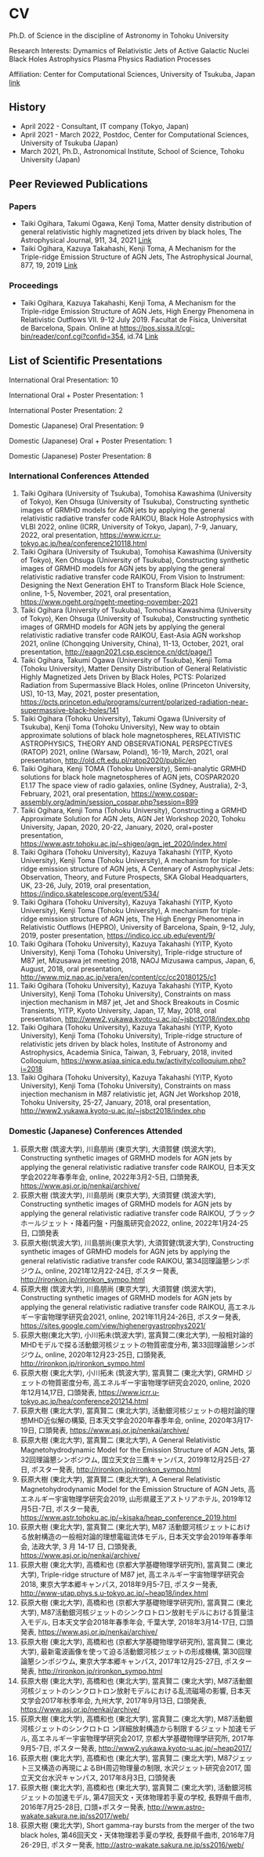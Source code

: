 # CV

Ph.D. of Science
in the discipline of Astronomy in Tohoku University

Research Interests:
Dymamics of Relativistic Jets of Active Galactic Nuclei
Black Holes Astrophysics
Plasma Physics
Radiation Processes

Affiliation:
Center for Computational Sciences, University of Tsukuba, Japan [link](https://www.ccs.tsukuba.ac.jp/)

## History

- April 2022 - Consultant, IT company (Tokyo, Japan)
- April 2021 - March 2022, Postdoc, Center for Computational Sciences, University of Tsukuba (Japan)
- March 2021, Ph.D., Astronomical Institute, School of Science, Tohoku University (Japan)

## Peer Reviewed Publications

### Papers

- Taiki Ogihara, Takumi Ogawa, Kenji Toma, Matter density distribution of general relativistic highly magnetized jets driven by black holes, The Astrophysical Journal, 911, 34, 2021 [Link](https://ui.adsabs.harvard.edu/abs/2021ApJ...911...34O/abstract)
- Taiki Ogihara, Kazuya Takahashi, Kenji Toma, A Mechanism for the Triple-ridge Emission Structure of AGN Jets, The Astrophysical Journal, 877, 19, 2019 [Link](https://ui.adsabs.harvard.edu/abs/2019ApJ...877...19O/abstract)

### Proceedings

- Taiki Ogihara, Kazuya Takahashi, Kenji Toma, A Mechanism for the Triple-ridge Emission Structure of AGN Jets, High Energy Phenomena in Relativistic Outflows VII. 9-12 July 2019. Facultat de Física, Universitat de Barcelona, Spain. Online at https://pos.sissa.it/cgi-bin/reader/conf.cgi?confid=354, id.74 [Link](https://ui.adsabs.harvard.edu/abs/2019hepr.confE..74O/abstract)

## List of Scientific Presentations

International Oral Presentation: 10

International Oral + Poster Presentation: 1

International Poster Presentation: 2

Domestic (Japanese) Oral Presentation: 9

Domestic (Japanese) Oral + Poster Presentation: 1

Domestic (Japanese) Poster Presentation: 8

### International Conferences Attended

1. Taiki Ogihara (University of Tsukuba), Tomohisa Kawashima (University of Tokyo), Ken Ohsuga (University of Tsukuba), Constructing synthetic images of GRMHD models for AGN jets by applying the general relativistic radiative transfer code RAIKOU, Black Hole Astrophysics with VLBI 2022, online (ICRR, University of Tokyo, Japan), 7-9, January, 2022, oral presentation, https://www.icrr.u-tokyo.ac.jp/hea/conference210118.html
2. Taiki Ogihara (University of Tsukuba), Tomohisa Kawashima (University of Tokyo), Ken Ohsuga (University of Tsukuba), Constructing synthetic images of GRMHD models for AGN jets by applying the general relativistic radiative transfer code RAIKOU, From Vision to Instrument: Designing the Next Generation EHT to Transform Black Hole Science, online, 1-5, November, 2021, oral presentation, https://www.ngeht.org/ngeht-meeting-november-2021
3. Taiki Ogihara (University of Tsukuba), Tomohisa Kawashima (University of Tokyo), Ken Ohsuga (University of Tsukuba), Constructing synthetic images of GRMHD models for AGN jets by applying the general relativistic radiative transfer code RAIKOU, East-Asia AGN workshop 2021, online (Chongqing University, China), 11-13, October, 2021, oral presentation, http://eaagn2021.csp.escience.cn/dct/page/1
4. Taiki Ogihara, Takumi Ogawa (University of Tsukuba), Kenji Toma (Tohoku University), Matter Density Distribution of General Relativistic Highly Magnetized Jets Driven by Black Holes, PCTS: Polarized Radiation from Supermassive Black Holes, online (Princeton University, US), 10-13, May, 2021, poster presentation, https://pcts.princeton.edu/programs/current/polarized-radiation-near-supermassive-black-holes/141
5. Taiki Ogihara (Tohoku University), Takumi Ogawa (University of Tsukuba), Kenji Toma (Tohoku University), New way to obtain approximate solutions of black hole magnetospheres, RELATIVISTIC ASTROPHYSICS, THEORY AND OBSERVATIONAL PERSPECTIVES (RATOP) 2021, online (Warsaw, Poland), 16-19, March, 2021, oral presentation, http://old.cft.edu.pl/ratop2020/public/en
6. Taiki Ogihara, Kenji TOMA (Tohoku University), Semi-analytic GRMHD solutions for black hole magnetospheres of AGN jets, COSPAR2020 E1.17 The space view of radio galaxies, online (Sydney, Australia), 2-3, February, 2021, oral presentation, https://www.cospar-assembly.org/admin/session_cospar.php?session=899
7. Taiki Ogihara, Kenji Toma (Tohoku University), Constructing a GRMHD Approximate Solution for AGN Jets, AGN Jet Workshop 2020, Tohoku University, Japan, 2020, 20-22, January, 2020, oral+poster presentation, https://www.astr.tohoku.ac.jp/~shigeo/agn_jet_2020/index.html
8. Taiki Ogihara (Tohoku University), Kazuya Takahashi (YITP, Kyoto University), Kenji Toma (Tohoku University), A mechanism for triple-ridge emission structure of AGN jets, A Centenary of Astrophysical Jets: Observation, Theory, and Future Prospects, SKA Global Headquarters, UK, 23-26, July, 2019, oral presentation, https://indico.skatelescope.org/event/534/
9. Taiki Ogihara (Tohoku University), Kazuya Takahashi (YITP, Kyoto University), Kenji Toma (Tohoku University), A mechanism for triple-ridge emission structure of AGN jets, The High Energy Phenomena in Relativistic Outflows (HEPRO), University of Barcelona, Spain, 9-12, July, 2019, poster presentation, https://indico.icc.ub.edu/event/9/
10. Taiki Ogihara (Tohoku University), Kazuya Takahashi (YITP, Kyoto University), Kenji Toma (Tohoku University), Triple-ridge structure of M87 jet, Mizusawa jet meeting 2018, NAOJ Mizusawa campus, Japan, 6, August, 2018, oral presentation, http://www.miz.nao.ac.jp/vera/en/content/cc/cc20180125/c1
11. Taiki Ogihara (Tohoku University), Kazuya Takahashi (YITP, Kyoto University), Kenji Toma (Tohoku University), Constraints on mass injection mechanism in M87 jet, Jet and Shock Breakouts in Cosmic Transients, YITP, Kyoto University, Japan, 17, May, 2018, oral presentation, http://www2.yukawa.kyoto-u.ac.jp/~jsbct2018/index.php
12. Taiki Ogihara (Tohoku University), Kazuya Takahashi (YITP, Kyoto University), Kenji Toma (Tohoku University), Triple-ridge structure of relativistic jets driven by black holes, Institute of Astronomy and Astrophysics, Academia Sinica, Taiwan, 3, February, 2018, invited Colloquium, https://www.asiaa.sinica.edu.tw/activity/colloquium.php?i=2018
13. Taiki Ogihara (Tohoku University), Kazuya Takahashi (YITP, Kyoto University), Kenji Toma (Tohoku University), Constraints on mass injection mechanism in M87 relativistic jet, AGN Jet Workshop 2018, Tohoku University, 25-27, January, 2018, oral presentation, http://www2.yukawa.kyoto-u.ac.jp/~jsbct2018/index.php

### Domestic (Japanese) Conferences Attended

1. 荻原大樹 (筑波大学), 川島朋尚 (東京大学), 大須賀健 (筑波大学), Constructing synthetic images of GRMHD models for AGN jets by applying the general relativistic radiative transfer code RAIKOU, 日本天文学会2022年春季年会, online, 2022年3月2-5日, 口頭発表, https://www.asj.or.jp/nenkai/archive/
2. 荻原大樹 (筑波大学), 川島朋尚 (東京大学), 大須賀健 (筑波大学), Constructing synthetic images of GRMHD models for AGN jets by applying the general relativistic radiative transfer code RAIKOU, ブラックホールジェット・降着円盤・円盤風研究会2022, online, 2022年1月24-25日, 口頭発表
3. 荻原大樹(筑波大学), 川島朋尚(東京大学), 大須賀健(筑波大学), Constructing synthetic images of GRMHD models for AGN jets by applying the general relativistic radiative transfer code RAIKOU, 第34回理論懇シンポジウム, online, 2021年12月22-24日, ポスター発表, http://rironkon.jp/rironkon_sympo.html
4. 荻原大樹 (筑波大学), 川島朋尚 (東京大学), 大須賀健 (筑波大学), Constructing synthetic images of GRMHD models for AGN jets by applying the general relativistic radiative transfer code RAIKOU, 高エネルギー宇宙物理学研究会2021, online, 2021年11月24-26日, ポスター発表, https://sites.google.com/view/highenergyastrophys2021/
5. 荻原大樹(東北大学), 小川拓未(筑波大学), 當真賢二(東北大学), 一般相対論的MHDモデルで探る活動銀河核ジェットの物質密度分布, 第33回理論懇シンポジウム, online, 2020年12月23-25日, 口頭発表, http://rironkon.jp/rironkon_sympo.html
6. 荻原大樹 (東北大学), 小川拓未 (筑波大学), 當真賢二 (東北大学), GRMHD ジェットの物質密度分布, 高エネルギー宇宙物理学研究会2020, online, 2020年12月14,17日, 口頭発表, https://www.icrr.u-tokyo.ac.jp/hea/conference201214.html
7. 荻原大樹 (東北大学), 當真賢二 (東北大学), 活動銀河核ジェットの相対論的理想MHD近似解の構築, 日本天文学会2020年春季年会, online, 2020年3月17-19日, 口頭発表, https://www.asj.or.jp/nenkai/archive/
8. 荻原大樹 (東北大学), 當真賢二 (東北大学), A General Relativistic Magnetohydrodynamic Model for the Emission Structure of AGN Jets, 第32回理論懇シンポジウム, 国立天文台三鷹キャンパス, 2019年12月25日-27日, ポスター発表, http://rironkon.jp/rironkon_sympo.html
9. 荻原大樹 (東北大学), 當真賢二 (東北大学), A General Relativistic Magnetohydrodynamic Model for the Emission Structure of AGN Jets, 高エネルギー宇宙物理学研究会2019, 山形県蔵王アストリアホテル, 2019年12月5日-7日, ポスター発表, https://www.astr.tohoku.ac.jp/~kisaka/heap_conference_2019.html
10. 荻原大樹 (東北大学), 當真賢二 (東北大学), M87 活動銀河核ジェットにおける放射構造の一般相対論的理想電磁流体モデル, 日本天文学会2019年春季年会, 法政大学, 3 月 14-17 日, 口頭発表, https://www.asj.or.jp/nenkai/archive/
11. 荻原大樹 (東北大学), 高橋和也 (京都大学基礎物理学研究所), 當真賢二 (東北大学), Triple-ridge structure of M87 jet, 高エネルギー宇宙物理学研究会2018, 東京大学本郷キャンパス, 2018年9月5-7日, ポスター発表, http://www-utap.phys.s.u-tokyo.ac.jp/~heap18/index.html
12. 荻原大樹 (東北大学), 高橋和也 (京都大学基礎物理学研究所), 當真賢二 (東北大学), M87活動銀河核ジェットのシンクロトロン放射モデルにおける質量注入モデル, 日本天文学会2018年春季年会, 千葉大学, 2018年3月14-17日, 口頭発表, https://www.asj.or.jp/nenkai/archive/
13. 荻原大樹 (東北大学), 高橋和也 (京都大学基礎物理学研究所), 當真賢二 (東北大学), 最新電波画像を使って迫る活動銀河核ジェットの形成機構, 第30回理論懇シンポジウム, 東京大学本郷キャンパス, 2017年12月25-27日, ポスター発表, http://rironkon.jp/rironkon_sympo.html
14. 荻原大樹 (東北大学), 高橋和也 (東北大学), 當真賢二 (東北大学), M87活動銀河核ジェットのシンクロトロン放射モデルにおける乱流磁場の影響, 日本天文学会2017年秋季年会, 九州大学, 2017年9月13日, 口頭発表, https://www.asj.or.jp/nenkai/archive/
15. 荻原大樹 (東北大学), 高橋和也 (東北大学), 當真賢二 (東北大学), M87活動銀河核ジェットのシンクロトロ ン詳細放射構造から制限するジェット加速モデル, 高エネルギー宇宙物理学研究会2017, 京都大学基礎物理学研究所, 2017年9月5-7日, ポスター発表, http://www2.yukawa.kyoto-u.ac.jp/~heap2017/
16. 荻原大樹 (東北大学), 高橋和也 (東北大学), 當真賢二 (東北大学), M87ジェット三叉構造の再現によるBH周辺物理量の制限, 水沢ジェット研究会2017, 国立天文台水沢キャンパス, 2017年8月3日, 口頭発表
17. 荻原大樹 (東北大学), 高橋和也 (東北大学), 當真賢二 (東北大学), 活動銀河核ジェットの加速モデル, 第47回天文・天体物理若手夏の学校, 長野県千曲市, 2016年7月25-28日, 口頭+ポスター発表, http://www.astro-wakate.sakura.ne.jp/ss2017/web/
18. 荻原大樹 (東北大学), Short gamma-ray bursts from the merger of the two black holes, 第46回天文・天体物理若手夏の学校, 長野県千曲市, 2016年7月26-29日, ポスター発表, http://astro-wakate.sakura.ne.jp/ss2016/web/